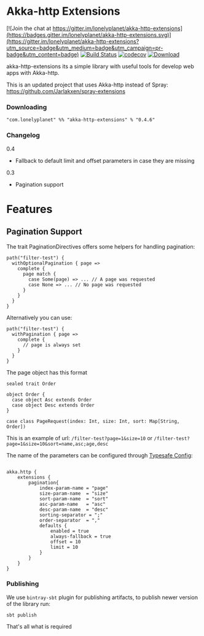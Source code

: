 Akka-http Extensions
================
[![Join the chat at https://gitter.im/lonelyplanet/akka-http-extensions](https://badges.gitter.im/lonelyplanet/akka-http-extensions.svg)](https://gitter.im/lonelyplanet/akka-http-extensions?utm_source=badge&utm_medium=badge&utm_campaign=pr-badge&utm_content=badge)
[![Build Status](https://travis-ci.org/lonelyplanet/akka-http-extensions.svg?branch=master)](https://travis-ci.org/lonelyplanet/akka-http-extensions)
[![codecov](https://codecov.io/gh/lonelyplanet/akka-http-extensions/branch/master/graph/badge.svg)](https://codecov.io/gh/lonelyplanet/akka-http-extensions)
[ ![Download](https://api.bintray.com/packages/lonelyplanet/maven/akka-http-extensions/images/download.svg) ](https://bintray.com/lonelyplanet/maven/akka-http-extensions/_latestVersion)

akka-http-extensions its a simple library with useful tools for develop web apps with Akka-http.

This is an updated project that uses Akka-http instead of Spray: https://github.com/Jarlakxen/spray-extensions


### Downloading

    "com.lonelyplanet" %% "akka-http-extensions" % "0.4.6"

### Changelog

0.4
- Fallback to default limit and offset parameters in case they are missing

0.3
- Pagination support


# Features

## Pagination Support

The trait PaginationDirectives offers some helpers for handling pagination:

```
path("filter-test") {
  withOptionalPagination { page =>
    complete {
      page match {
        case Some(page) => ... // A page was requested
        case None => ... // No page was requested
      }
    }
  }
}
```

Alternatively you can use:
```
path("filter-test") {
  withPagination { page =>
    complete {
      // page is always set
    }
  }
}
```

The page object has this format

```
sealed trait Order

object Order {
  case object Asc extends Order
  case object Desc extends Order
}

case class PageRequest(index: Int, size: Int, sort: Map[String, Order])
```

This is an example of url: `/filter-test?page=1&size=10` or `/filter-test?page=1&size=10&sort=name,asc;age,desc`

The name of the parameters can be configured through [Typesafe Config](https://github.com/typesafehub/config):

```

akka.http {
    extensions {
        pagination{
            index-param-name = "page"
            size-param-name  = "size"
            sort-param-name  = "sort"
            asc-param-name   = "asc"
            desc-param-name  = "desc"
            sorting-separator = ";"
            order-separator  = ","
            defaults {
                enabled = true
                always-fallback = true
                offset = 10
                limit = 10
            }
        }
    }
}

```

### Publishing

We use `bintray-sbt` plugin for publishing artifacts, to publish newer version of the library run:
```
sbt publish
```

That's all what is required

